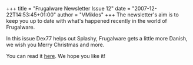 +++
title = "Frugalware Newsletter Issue 12"
date = "2007-12-22T14:53:45+01:00"
author = "VMiklos"
+++
The newsletter's aim is to keep you up to date with what's happened recently in the world of Frugalware.  

 In this issue Dex77 helps out Splashy, Frugalware gets a little more Danish, we wish you Merry Christmas and more.  

 You can read it [here](/newsletter/12). We hope you like it!